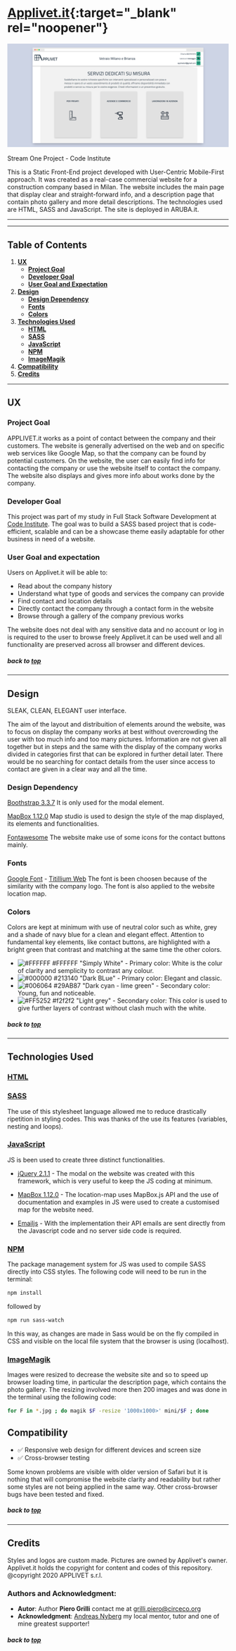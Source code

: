 # [Applivet.it](https://www.applivet.it/){:target="_blank" rel="noopener"} 

![Applivet](/assets/img/mockup.png)

Stream One Project - Code Institute 

This is a Static Front-End project developed with User-Centric Mobile-First approach. 
It was created as a real-case commercial website for a construction company based in Milan. 
The website includes the main page that display clear and straight-forward info, and a description page that contain photo gallery and more detail descriptions. 
The technologies used are HTML, SASS and JavaScript. The site is deployed in ARUBA.it. 

---
---

## Table of Contents

1. [**UX**](#ux)
    - [**Project Goal**](#project-goal)
    - [**Developer Goal**](#developer-goal)
    - [**User Goal and Expectation**](#user-goal-and-expectation)
2. [**Design**](#design)
    - [**Design Dependency**](#design-dependency)
    - [**Fonts**](#fonts)
    - [**Colors**](#colors)
3. [**Technologies Used**](#technologies-used)
    - [**HTML**](#html)
    - [**SASS**](#sass)
    - [**JavaScript**](#javascript)
    - [**NPM**](#npm)
    - [**ImageMagik**](#imagemagik)
4. [**Compatibility**](#compatibility)
5. [**Credits**](#credits)

---

## UX 

### Project Goal
APPLIVET.it works as a point of contact between the company and their customers. 
The website is generally advertised on the web and on specific web services like Google Map, so that the company can be found by potential customers. 
On the website, the user can easily find info for contacting the company or use the website itself to contact the company. 
The website also displays and gives more info about works done by the company. 

### Developer Goal
This project was part of my study in Full Stack Software Development at [Code Institute](https://codeinstitute.net/). 
The goal was to build a SASS based project that is code-efficient, scalable and can be a showcase theme easily adaptable for other business in need of a website. 


### User Goal and expectation
Users on Applivet.it will be able to:
* Read about the company history
* Understand what type of goods and services the company can provide
* Find contact and location details
* Directly contact the company through a contact form in the website
* Browse through a gallery of the company previous works  

The website does not deal with any sensitive data and no account or log in is required to the user to browse freely 
Applivet.it can be used well and all functionality are preserved across all browser and different devices. 

##### back to [top](#table-of-contents)


---
## Design 
SLEAK, CLEAN, ELEGANT user interface. 

The aim of the layout and distribuition of elements around the website, was to focus on display the company works at best without overcrowding the user with too much info and too many pictures. 
Information are not given all together but in steps and the same with the display of the company works divided in categories first that can be explored in further detail later. 
There would be no searching for contact details from the user since access to contact are given in a clear way and all the time. 


### Design Dependency
[Boothstrap 3.3.7](https://getbootstrap.com/) It is only used for the modal element. 

[MapBox 1.12.0](https://www.mapbox.com/) Map studio is used to design the style of the map displayed, its elements and functionalities. 

[Fontawesome](https://fontawesome.com/) The website make use of some icons for the contact buttons mainly. 


### Fonts 
[Google Font](https://fonts.google.com/) - [Titillium Web](https://fonts.google.com/specimen/Titillium+Web) The font is been choosen because of the similarity with the company logo. The font is also applied to the website location map.


### Colors 
Colors are kept at minimum with use of neutral color such as white, grey and a shade of navy blue for a clean and elegant effect. 
Attention to fundamental key elements, like contact buttons, are highlighted with a bright green that contrast and matching at the same time the other colors. 

- ![#FFFFFF](https://placehold.it/15/FFFFFF/000000?text=+) #FFFFFF "Simply White" - Primary color: White is the colur of clarity and semplicity to contrast any colour.
- ![#000000](https://placehold.it/15/213140/000000?text=+) #213140 "Dark BLue" - Primary color: Elegant and classic. 
- ![#006064](https://placehold.it/15/29AB87/000000?text=+) #29AB87 "Dark cyan - lime green" - Secondary color: Young, fun and noticeable.
- ![#FF5252](https://placehold.it/15/f2f2f2/000000?text=+) #f2f2f2 "Light grey" - Secondary color: This color is used to give further layers of contrast without clash much with the white. 


##### back to [top](#table-of-contents)

---
## Technologies Used

### **[HTML](https://developer.mozilla.org/en-US/docs/Web/Guide/HTML/HTML5)**

### **[SASS](https://sass-lang.com/)** 
The use of this stylesheet language allowed me to reduce drastically ripetition in styling codes. This was thanks of the use its features (variables, nesting and loops). 

### **[JavaScript](https://developer.mozilla.org/en-US/docs/Web/JavaScript)** 
JS is been used to create three distinct functionalities. 

- [jQuery 2.1.1](https://jquery.com/) - The modal on the website was created with this framework, which is very useful to keep the JS coding at minimum.

- [MapBox 1.12.0](https://www.mapbox.com/) - The location-map uses MapBox.js API and the use of documentation and examples in JS were used to create a customised map for the website need. 

- [Emailjs](https://www.emailjs.com/) - With the implementation their API emails are sent directly from the Javascript code and no server side code is required.


### **[NPM](https://www.npmjs.com/)** 
The package management system for JS was used to compile SASS directly into CSS styles. The following code will need to be run in the terminal: 
```bash
npm install 
```
followed by 
```bash
npm run sass-watch 
```
In this way, as changes are made in Sass would be on the fly compiled in CSS and visible on the local file system that the browser is using (localhost).



### **[ImageMagik](https://imagemagick.org/)** 
Images were resized to decrease the website site and so to speed up browser loading time, in particular the description page, which contains the photo gallery. 
The resizing involved more then 200 images and was done in the terminal using the following code: 
```bash
for F in *.jpg ; do magik $F -resize '1000x1000>' mini/$F ; done
```


## Compatibility

- :white_check_mark: Responsive web design for different devices and screen size
- :white_check_mark: Cross-browser testing

Some known problems are visible with older version of Safari but it is nothing that will compromise the website clarity and readability but rather some styles are not being applied in the same way. 
Other cross-browser bugs have been tested and fixed. 


##### back to [top](#table-of-contents)

---
## Credits
Styles and logos are custom made. Pictures are owned by Applivet's owner. 
Applivet.it holds the copyright for content and codes of this repository. 
@copyright 2020 APPLIVET s.r.l.


### Authors and Acknowledgment:
- **Autor**: Author **Piero Grilli** contact me at grilli.piero@circeco.org
- **Acknowledgment**: [Andreas Nyberg](https://github.com/middlewareman) my local mentor, tutor and one of mine greatest supporter!


##### back to [top](#table-of-contents)

